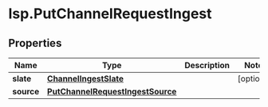 # Isp.PutChannelRequestIngest

## Properties

Name | Type | Description | Notes
------------ | ------------- | ------------- | -------------
**slate** | [**ChannelIngestSlate**](ChannelIngestSlate.md) |  | [optional] 
**source** | [**PutChannelRequestIngestSource**](PutChannelRequestIngestSource.md) |  | 


